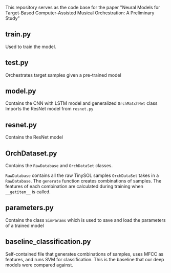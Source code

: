 This repository serves as the code base for the paper "Neural Models for Target-Based Computer-Assisted Musical Orchestration: A Preliminary Study"

## train.py

Used to train the model.

## test.py

Orchestrates target samples given a pre-trained model

## model.py

Contains the CNN with LSTM model and generalized `OrchMatchNet` class
Imports the ResNet model from `resnet.py`

## resnet.py

Contains the ResNet model

## OrchDataset.py

Contains the `RawDatabase` and `OrchDataSet` classes.

`RawDatabase` contains all the raw TinySOL samples
`OrchDataSet` takes in a `RawDatabase`. The `generate` function creates combinations of samples. The features of each combination are calculated during training when `__getitem__` is called.

## parameters.py

Contains the class `SimParams` which is used to save and load the parameters of a trained model

## baseline_classification.py

Self-contained file that generates combinations of samples, uses MFCC as features, and runs SVM for classification. This is the baseline that our deep models were compared against.


